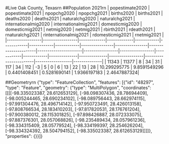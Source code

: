 #Live Oak County, Texasrn
##Population 2021rn
| popestimate2020 | popestimate2021 | npopchg2020 | npopchg2021 | births2020 | births2021 | deaths2020 | deaths2021 | naturalchg2020 | naturalchg2021 | internationalmig2020 | internationalmig2021 | domesticmig2020 | domesticmig2021 | netmig2020 | netmig2021 |  rbirth2021  |  rdeath2021  | rnaturalchg2021 | rinternationalmig2021 | rdomesticmig2021 | rnetmig2021  |
|-----------------|-----------------|-------------|-------------|------------|------------|------------|------------|----------------|----------------|----------------------|----------------------|-----------------|-----------------|------------|------------|--------------|--------------|-----------------|-----------------------|------------------|--------------|
| 11343           | 11377           | 8           | 34          | 31         | 117        | 34         | 112        | -3             | 5              | 0                    | 6                    | 13              | 22              | 13         | 28         | 10.299295775 | 9.8591549296 | 0.4401408451    | 0.5281690141          | 1.9366197183     | 2.4647887324|

##Geometryrn
{"type": "FeatureCollection", "features": [{"id": "48297", "type": "Feature", "geometry": {"type": "MultiPolygon", "coordinates": [[[[-98.335023387, 28.612653129], [-98.098307436, 28.78694409], [-98.005244465, 28.690234102], [-98.089756443, 28.662974115], [-97.991304476, 28.496714142], [-97.950723491, 28.426013158], [-97.808766534, 28.183410203], [-97.817820531, 28.176761204], [-97.900380012, 28.115301825], [-97.898426887, 28.072333075], [-97.887376301, 28.057068826], [-98.235489434, 28.057961236], [-98.334315409, 28.05779524], [-98.334199397, 28.254626204], [-98.334324392, 28.504794152], [-98.335023387, 28.612653129]]]]}, "properties": {}}]}

